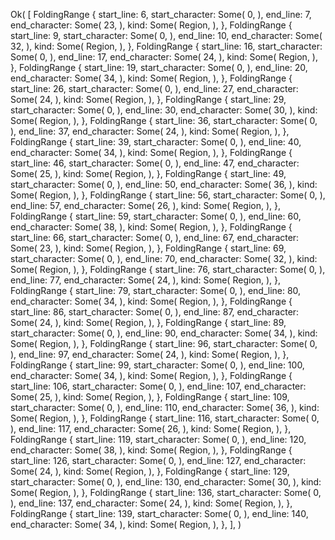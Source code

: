 Ok(
    [
        FoldingRange {
            start_line: 6,
            start_character: Some(
                0,
            ),
            end_line: 7,
            end_character: Some(
                23,
            ),
            kind: Some(
                Region,
            ),
        },
        FoldingRange {
            start_line: 9,
            start_character: Some(
                0,
            ),
            end_line: 10,
            end_character: Some(
                32,
            ),
            kind: Some(
                Region,
            ),
        },
        FoldingRange {
            start_line: 16,
            start_character: Some(
                0,
            ),
            end_line: 17,
            end_character: Some(
                24,
            ),
            kind: Some(
                Region,
            ),
        },
        FoldingRange {
            start_line: 19,
            start_character: Some(
                0,
            ),
            end_line: 20,
            end_character: Some(
                34,
            ),
            kind: Some(
                Region,
            ),
        },
        FoldingRange {
            start_line: 26,
            start_character: Some(
                0,
            ),
            end_line: 27,
            end_character: Some(
                24,
            ),
            kind: Some(
                Region,
            ),
        },
        FoldingRange {
            start_line: 29,
            start_character: Some(
                0,
            ),
            end_line: 30,
            end_character: Some(
                30,
            ),
            kind: Some(
                Region,
            ),
        },
        FoldingRange {
            start_line: 36,
            start_character: Some(
                0,
            ),
            end_line: 37,
            end_character: Some(
                24,
            ),
            kind: Some(
                Region,
            ),
        },
        FoldingRange {
            start_line: 39,
            start_character: Some(
                0,
            ),
            end_line: 40,
            end_character: Some(
                34,
            ),
            kind: Some(
                Region,
            ),
        },
        FoldingRange {
            start_line: 46,
            start_character: Some(
                0,
            ),
            end_line: 47,
            end_character: Some(
                25,
            ),
            kind: Some(
                Region,
            ),
        },
        FoldingRange {
            start_line: 49,
            start_character: Some(
                0,
            ),
            end_line: 50,
            end_character: Some(
                36,
            ),
            kind: Some(
                Region,
            ),
        },
        FoldingRange {
            start_line: 56,
            start_character: Some(
                0,
            ),
            end_line: 57,
            end_character: Some(
                26,
            ),
            kind: Some(
                Region,
            ),
        },
        FoldingRange {
            start_line: 59,
            start_character: Some(
                0,
            ),
            end_line: 60,
            end_character: Some(
                38,
            ),
            kind: Some(
                Region,
            ),
        },
        FoldingRange {
            start_line: 66,
            start_character: Some(
                0,
            ),
            end_line: 67,
            end_character: Some(
                23,
            ),
            kind: Some(
                Region,
            ),
        },
        FoldingRange {
            start_line: 69,
            start_character: Some(
                0,
            ),
            end_line: 70,
            end_character: Some(
                32,
            ),
            kind: Some(
                Region,
            ),
        },
        FoldingRange {
            start_line: 76,
            start_character: Some(
                0,
            ),
            end_line: 77,
            end_character: Some(
                24,
            ),
            kind: Some(
                Region,
            ),
        },
        FoldingRange {
            start_line: 79,
            start_character: Some(
                0,
            ),
            end_line: 80,
            end_character: Some(
                34,
            ),
            kind: Some(
                Region,
            ),
        },
        FoldingRange {
            start_line: 86,
            start_character: Some(
                0,
            ),
            end_line: 87,
            end_character: Some(
                24,
            ),
            kind: Some(
                Region,
            ),
        },
        FoldingRange {
            start_line: 89,
            start_character: Some(
                0,
            ),
            end_line: 90,
            end_character: Some(
                34,
            ),
            kind: Some(
                Region,
            ),
        },
        FoldingRange {
            start_line: 96,
            start_character: Some(
                0,
            ),
            end_line: 97,
            end_character: Some(
                24,
            ),
            kind: Some(
                Region,
            ),
        },
        FoldingRange {
            start_line: 99,
            start_character: Some(
                0,
            ),
            end_line: 100,
            end_character: Some(
                34,
            ),
            kind: Some(
                Region,
            ),
        },
        FoldingRange {
            start_line: 106,
            start_character: Some(
                0,
            ),
            end_line: 107,
            end_character: Some(
                25,
            ),
            kind: Some(
                Region,
            ),
        },
        FoldingRange {
            start_line: 109,
            start_character: Some(
                0,
            ),
            end_line: 110,
            end_character: Some(
                36,
            ),
            kind: Some(
                Region,
            ),
        },
        FoldingRange {
            start_line: 116,
            start_character: Some(
                0,
            ),
            end_line: 117,
            end_character: Some(
                26,
            ),
            kind: Some(
                Region,
            ),
        },
        FoldingRange {
            start_line: 119,
            start_character: Some(
                0,
            ),
            end_line: 120,
            end_character: Some(
                38,
            ),
            kind: Some(
                Region,
            ),
        },
        FoldingRange {
            start_line: 126,
            start_character: Some(
                0,
            ),
            end_line: 127,
            end_character: Some(
                24,
            ),
            kind: Some(
                Region,
            ),
        },
        FoldingRange {
            start_line: 129,
            start_character: Some(
                0,
            ),
            end_line: 130,
            end_character: Some(
                30,
            ),
            kind: Some(
                Region,
            ),
        },
        FoldingRange {
            start_line: 136,
            start_character: Some(
                0,
            ),
            end_line: 137,
            end_character: Some(
                24,
            ),
            kind: Some(
                Region,
            ),
        },
        FoldingRange {
            start_line: 139,
            start_character: Some(
                0,
            ),
            end_line: 140,
            end_character: Some(
                34,
            ),
            kind: Some(
                Region,
            ),
        },
    ],
)